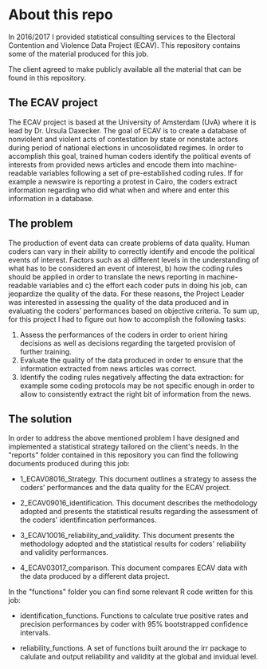 # About this repo

In 2016/2017 I provided statistical consulting services to the Electoral Contention and Violence Data Project (ECAV). This repository contains some of the material produced for this job.

The client agreed to make publicly available all the material that can be found in this repository.

## The ECAV project

The ECAV project is based at the University of Amsterdam (UvA) where it is lead by Dr. Ursula Daxecker. The goal of ECAV is to create a database of nonviolent and violent acts of contestation by state or nonstate actors during period of national elections in uncosolidated regimes. In order to accomplish this goal, trained human coders identify the political events of interests from provided news articles and encode them into machine-readable variables following a set of pre-established coding rules. If for example a newswire is reporting a protest in Cairo, the coders extract information regarding who did what when and where and enter this information in a database.

## The problem

The production of event data can create problems of data quality. Human coders
can vary in their ability to correctly identify and encode the political events of interest. Factors such as a) different levels in the understanding of what has to be considered an event of interest, b) how the coding rules should be applied in order to translate the news reporting in machine-readable variables and c) the effort each coder puts in doing his job, can jeopardize
the quality of the data. For these reasons, the Project Leader was interested in assessing the quality of the data produced and in evaluating the coders’ performances based on objective criteria.
To sum up, for this project I had to figure out how to accomplish the following tasks:
1) Assess the performances of the coders in order to orient hiring decisions as well as decisions regarding the targeted provision of further training.
2) Evaluate the quality of the data produced in order to ensure that the information extracted from news articles was correct.
3) Identify the coding rules negatively affecting the data extraction: for example some coding protocols may be not specific enough in order to allow to consistently extract the right bit of information from the news.

## The solution

In order to address the above mentioned problem I have designed and implemented a statistical strategy tailored on the client's needs. In the "reports" folder contained in this repository you can find the following documents produced during this job:

- 1_ECAV08016_Strategy. This document outlines a strategy to assess the coders’ performances and the data quality for the ECAV project.

- 2_ECAV09016_identification. This document describes the methodology adopted and presents the statistical results regarding the assessment of the coders' identifincation performances.

- 3_ECAV10016_reliability_and_validity. This document presents the methodology adopted and the statistical results for coders' reliability and validity performances.

- 4_ECAV03017_comparison. This document compares ECAV data with the data produced by a different data project.

In the "functions" folder you can find some relevant R code written for this job:

- identification_functions. Functions to calculate true positive rates and precision performances by coder with 95% bootstrapped confidence intervals.

- reliability_functions. A set of functions built around the irr package to calulate and output reliability and validity at the global and invidual level.
